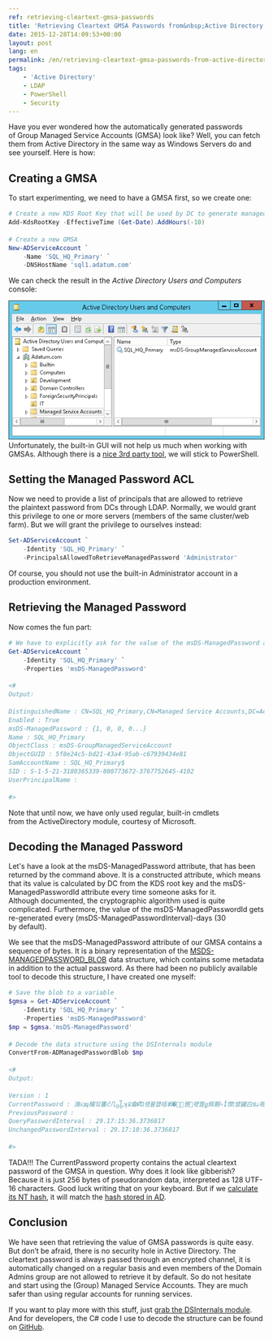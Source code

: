 ```yaml
---
ref: retrieving-cleartext-gmsa-passwords
title: 'Retrieving Cleartext GMSA Passwords from&nbsp;Active Directory'
date: 2015-12-28T14:09:53+00:00
layout: post
lang: en
permalink: /en/retrieving-cleartext-gmsa-passwords-from-active-directory/
tags:
    - 'Active Directory'
    - LDAP
    - PowerShell
    - Security
---
```


Have you ever wondered how the&nbsp;automatically generated passwords of&nbsp;Group Managed Service Accounts (GMSA) look like? Well, you can fetch them from&nbsp;Active Directory in&nbsp;the&nbsp;same way as&nbsp;Windows Servers do&nbsp;and see yourself. Here is&nbsp;how:

## Creating a GMSA

To start experimenting, we need to have a GMSA first, so we create one:

```powershell
# Create a new KDS Root Key that will be used by DC to generate managed passwords
Add-KdsRootKey -EffectiveTime (Get-Date).AddHours(-10)

# Create a new GMSA
New-ADServiceAccount `
	-Name 'SQL_HQ_Primary' `
	-DNSHostName 'sql1.adatum.com'

```

<!--more-->

We can check the result in the *Active Directory Users and Computers* console:

![Group Managed Service Account](../../assets/images/gmsa.png)Unfortunately, the built-in GUI will not help us much when working with GMSAs. Although there is a [nice 3rd party tool](https://www.cjwdev.com/Software/MSAGUI/Info.html), we will stick to PowerShell.

## Setting the Managed Password ACL

Now&nbsp;we need to provide a list of&nbsp;principals that&nbsp;are allowed to&nbsp;retrieve the&nbsp;plaintext password from&nbsp;DCs through LDAP. Normally, we would grant this privilege to one or&nbsp;more servers (members of&nbsp;the same cluster/web farm). But&nbsp;we will grant the&nbsp;privilege to&nbsp;ourselves instead:

```powershell
Set-ADServiceAccount `
	-Identity 'SQL_HQ_Primary' `
	-PrincipalsAllowedToRetrieveManagedPassword 'Administrator'
```

Of course, you should not use the built-in Administrator account in a production environment.

## Retrieving the Managed Password

Now comes the fun part:

```powershell
# We have to explicitly ask for the value of the msDS-ManagedPassword attribute. Even a wildcard (*) would not work.
Get-ADServiceAccount `
	-Identity 'SQL_HQ_Primary' `
	-Properties 'msDS-ManagedPassword'

<#
Output:

DistinguishedName : CN=SQL_HQ_Primary,CN=Managed Service Accounts,DC=Adatum,DC=com
Enabled : True
msDS-ManagedPassword : {1, 0, 0, 0...}
Name : SQL_HQ_Primary
ObjectClass : msDS-GroupManagedServiceAccount
ObjectGUID : 5f8e24c5-bd21-43a4-95ab-c67939434e81
SamAccountName : SQL_HQ_Primary$
SID : S-1-5-21-3180365339-800773672-3767752645-4102
UserPrincipalName :

#>
```

Note that&nbsp;until now, we have only used regular, built-in cmdlets from&nbsp;the&nbsp;ActiveDirectory module, courtesy of&nbsp;Microsoft.

## Decoding the Managed Password

Let's have a&nbsp;look at the&nbsp;msDS-ManagedPassword attribute, that&nbsp;has been returned by&nbsp;the command above. It is&nbsp;a constructed attribute, which&nbsp;means that&nbsp;its value is&nbsp;calculated by&nbsp;DC from&nbsp;the&nbsp;KDS root key and&nbsp;the&nbsp;msDS-ManagedPasswordId attribute every time someone asks for&nbsp;it. Although&nbsp;documented, the&nbsp;cryptographic algorithm used is&nbsp;quite complicated. Furthermore, the&nbsp;value of&nbsp;the msDS-ManagedPasswordId gets re-generated every (msDS-ManagedPasswordInterval)-days (30 by&nbsp;default).

We see that the msDS-ManagedPassword attribute of our GMSA contains a sequence of bytes. It is a binary representation of the [MSDS-MANAGEDPASSWORD_BLOB](https://learn.microsoft.com/en-us/openspecs/windows_protocols/ms-adts/a9019740-3d73-46ef-a9ae-3ea8eb86ac2e) data structure, which contains some metadata in addition to the actual password. As there had been no publicly available tool to decode this structure, I have created one myself:

```powershell
# Save the blob to a variable
$gmsa = Get-ADServiceAccount `
	-Identity 'SQL_HQ_Primary' `
	-Properties 'msDS-ManagedPassword'
$mp = $gmsa.'msDS-ManagedPassword'

# Decode the data structure using the DSInternals module
ConvertFrom-ADManagedPasswordBlob $mp

<#
Output:

Version : 1
CurrentPassword : 湤ୟɰ橣낔饔ᦺ几᧾ʞꈠ⿕ՔὬ랭뷾햾咶郸�렇ͧ퀟᝘럓몚ꬶ佩䎖∘Ǐ㦗ן뱷鼹⽩Ⲃ⫝咽㠅Ｅ䠹鸞왶婰鞪
PreviousPassword :
QueryPasswordInterval : 29.17:15:36.3736817
UnchangedPasswordInterval : 29.17:10:36.3736817

#>
```

TADA!!! The CurrentPassword property contains the actual cleartext password of the GMSA in question. Why does it look like gibberish? Because it is just 256 bytes of pseudorandom data, interpreted as 128 UTF-16 characters. Good luck writing that on your keyboard. But if we [calculate its NT hash](/en/dsinternals-powershell-module-released/), it will match the [hash stored in AD](/en/dumping-ntds-dit-files-using-powershell/).

## Conclusion

We have seen that retrieving the value of GMSA passwords is quite easy. But don’t be afraid, there is no security hole in Active Directory. The cleartext password is always passed through an encrypted channel, it is automatically changed on a regular basis and even members of the Domain Admins group are not allowed to retrieve it by default. So do not hesitate and start using the (Group) Managed Service Accounts. They are much safer than using regular accounts for running services.

If you want to play more with this stuff, just [grab the DSInternals module](/en/downloads/). And for developers, the C# code I use to decode the structure can be found on [GitHub](https://github.com/MichaelGrafnetter/DSInternals/blob/master/Src/DSInternals.Common/Data/Principals/ManagedPassword.cs).